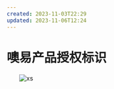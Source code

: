 ```yaml
---
created: 2023-11-03T22:29
updated: 2023-11-06T12:24
---
```

# 噢易产品授权标识

　　​![xs](xs-20230708220000-h2imuqo.png)​

　　‍
